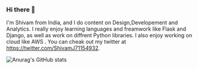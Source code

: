 ### Hi there 👋
I'm Shivam from India, and I do content on Design,Developement and Analytics. I really enjoy learning languages and freamwork like Flask and Django, as well as work on diffrent Python libraries. I also enjoy working on cloud like AWS . You can cheak out my twitter at https://twitter.com/ShivamJ71154932.

![Anurag's GitHub stats](https://github-readme-stats.vercel.app/api?username=shivamjai17&show_icons=true&theme=radical)
